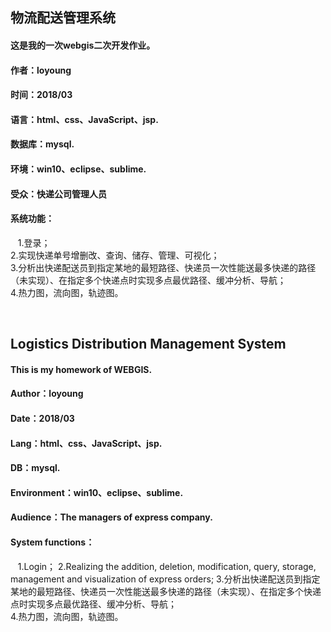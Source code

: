 ## 物流配送管理系统
#### 这是我的一次webgis二次开发作业。
#### 作者：loyoung
#### 时间：2018/03
#### 语言：html、css、JavaScript、jsp.
#### 数据库：mysql.
#### 环境：win10、eclipse、sublime.
#### 受众：快递公司管理人员
#### 系统功能：  
    1.登录；   
    2.实现快递单号增删改、查询、储存、管理、可视化；   
    3.分析出快递配送员到指定某地的最短路径、快递员一次性能送最多快递的路径（未实现）、在指定多个快递点时实现多点最优路径、缓冲分析、导航；   
    4.热力图，流向图，轨迹图。   
    
    
## Logistics Distribution Management System
#### This is my homework of WEBGIS.
#### Author：loyoung
#### Date：2018/03
#### Lang：html、css、JavaScript、jsp.
#### DB：mysql.
#### Environment：win10、eclipse、sublime.
#### Audience：The managers of express company.
#### System functions：  
    1.Login；
	2.Realizing the addition, deletion, modification, query, storage, management and visualization of express orders;
    3.分析出快递配送员到指定某地的最短路径、快递员一次性能送最多快递的路径（未实现）、在指定多个快递点时实现多点最优路径、缓冲分析、导航；   
    4.热力图，流向图，轨迹图。   
    